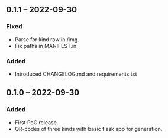 ## 0.1.1 – 2022-09-30
### Fixed
- Parse for kind raw in /img.
- Fix paths in MANIFEST.in.
### Added
- Introduced CHANGELOG.md and requirements.txt

## 0.1.0 – 2022-09-30
### Added
- First PoC release.
- QR-codes of three kinds with basic flask app for generation.
